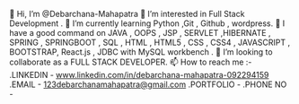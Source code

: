 👋 Hi, I’m @Debarchana-Mahapatra
👀 I’m interested in Full Stack Development .
🌱 I’m currently learning Python ,Git , Github , wordpress.
🌱 I have a good command on JAVA , OOPS , JSP , SERVLET ,HIBERNATE , SPRING , SPRINGBOOT , SQL , HTML , HTML5 , CSS , CSS4 , JAVASCRIPT , BOOTSTRAP, React.js , JDBC with MySQL workbench .
💞️ I’m looking to collaborate as a FULL STACK DEVELOPER.
📫 How to reach me :-
      .LINKEDIN - www.linkedin.com/in/debarchana-mahapatra-092294159
      .EMAIL - 123debarchanamahapatra@gmail.com
      .PORTFOLIO -
      .PHONE NO - 
